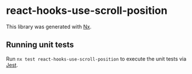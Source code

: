 # react-hooks-use-scroll-position

This library was generated with [Nx](https://nx.dev).

## Running unit tests

Run `nx test react-hooks-use-scroll-position` to execute the unit tests via [Jest](https://jestjs.io).
